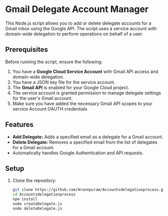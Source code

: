 # Gmail Delegate Account Manager

This Node.js script allows you to add or delete delegate accounts for a Gmail inbox using the Google API. The script uses a service account with domain-wide delegation to perform operations on behalf of a user.

## Prerequisites

Before running the script, ensure the following:

1. You have a **Google Cloud Service Account** with Gmail API access and domain-wide delegation.
2. You have a JSON key file for the service account.
3. The **Gmail API** is enabled for your Google Cloud project.
4. The service account is granted permission to manage delegate settings for the user's Gmail account.
5. Make sure you have added the necessary Gmail API scopes to your service Account OAUTH credentials

## Features

- **Add Delegate:** Adds a specified email as a delegate for a Gmail account.
- **Delete Delegate:** Removes a specified email from the list of delegates for a Gmail account.
- Automatically handles Google Authentication and API requests.

## Setup

1. Clone the repository:

   ```bash
   git clone https://github.com/Arunnpuram/Accountsdelegationprocess.git
   cd Accountsdelegationprocess
   npm install
   node createDelegate.js
   node deleteDelegate.js

